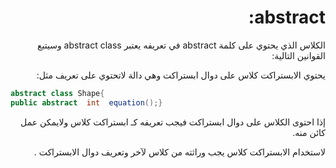  
<div dir = "rtl">


# abstract: 



الكلاس الذي يحتوي على كلمة  abstract في تعريفه يعتبر abstract class وسيتبع القوانين التالية:

يحتوي الابستراكت كلاس على دوال ابستراكت  وهي دالة لاتحتوي على تعريف مثل:
</div>

```c#
abstract class Shape{
public abstract  int  equation();}
```
<div dir = "rtl">

إذا احتوى الكلاس على دوال ابستراكت  فيجب تعريفه كـ ابستراكت كلاس ولايمكن عمل كائن منه.

لاستخدام الابستراكت كلاس يجب وراثته من كلاس لآخر وتعريف دوال الابستراكت .
</div>
